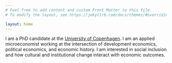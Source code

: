 ```yaml
---
# Feel free to add content and custom Front Matter to this file.
# To modify the layout, see https://jekyllrb.com/docs/themes/#overriding-theme-defaults

layout: home
---
```


I am a PhD candidate at the [University of Copenhagen](https://www.economics.ku.dk/staff/phd_kopi/?pure=en/persons/594488). 
I am an applied microeconomist working at the intersection of development 
economics, political economics, and economic history. I am interested in social inclusion and how
cultural and institutional change interact with economic outcomes.